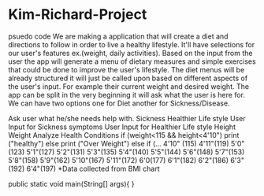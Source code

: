 # Kim-Richard-Project
psuedo code We are making a application that will create a diet and directions to follow in order to live a healthy lifestyle. It'll have selections for our user's features ex.(weight, daily activities). Based on the input from the user the app will generate a menu of dietary measures and simple exercises that could be done to improve the user's lifestyle. The diet menus will be already structured it will just be called upon based on different aspects of the user's input. For example their current weight and desired weight. The app can be split in the very beginning it will ask what the user is here for. We can have two options one for Diet another for Sickness/Disease.

Ask user what he/she needs help with.
 Sickness
 Healthier Life style
User Input for Sickness
 symptoms
User Input for Healthier Life style
 Height
 Weight
Analyze Health Conditions
 if (weight<115 && height<4'10")
    print ("healthy")
 else
    print ("Over Weight")
 else if (...
 4'10" (115) 4'11"(119) 5'0"(123) 5'1"(127) 5'2"(131) 5'3"(135) 5'4"(140) 5'5"(144) 5'6"(148) 5'7"(153) 5'8"(158) 5'9"(162) 5'10"(167) 5'11"(172) 6'0(177) 6'1"(182) 6'2"(186) 6'3"(192) 6'4"(197)
 *Data collected from BMI chart
 


public static void main(String[] args){
 }
